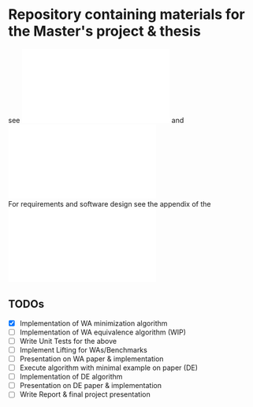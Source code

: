 # Repository containing materials for the Master's project & thesis
 
see ![Proposal](doc/proposal/proposal.pdf) and  ![Presentation](doc/proposal/presentation.pdf)  
For requirements and software design see the appendix of the ![report draft](doc/project_report/0-main.pdf)  

## TODOs  
- [x] Implementation of WA minimization algorithm  
- [ ] Implementation of WA equivalence algorithm (WIP)  
- [ ] Write Unit Tests for the above  
- [ ] Implement Lifting for WAs/Benchmarks  
- [ ] Presentation on WA paper & implementation  
- [ ] Execute algorithm with minimal example on paper (DE)  
- [ ] Implementation of DE algorithm  
- [ ] Presentation on DE paper & implementation  
- [ ] Write Report & final project presentation   